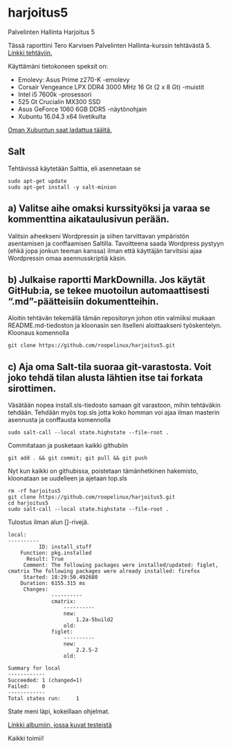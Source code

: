 # harjoitus5
Palvelinten Hallinta Harjoitus 5

Tässä raporttini Tero Karvisen Palvelinten Hallinta-kurssin tehtävästä 5. [Linkki tehtäviin.](http://terokarvinen.com/2018/aikataulu-%E2%80%93-palvelinten-hallinta-ict4tn022-4-ti-5-ke-5-loppukevat-2018-5p)

Käyttämäni tietokoneen speksit on:
- Emolevy: Asus Prime z270-K -emolevy
- Corsair Vengeance LPX DDR4 3000 MHz 16 Gt (2 x 8 Gt) -muistit
- Intel i5 7600k -prosessori
- 525 Gt Crucialin MX300 SSD
- Asus GeForce 1060 6GB DDR5 -näytönohjain
- Xubuntu 16.04.3 x64 livetikulta

[Oman Xubuntun saat ladattua täältä.](https://xubuntu.org/download/)

## Salt

Tehtävissä käytetään Salttia, eli asennetaan se

	sudo apt-get update
	sudo apt-get install -y salt-minion

## a) Valitse aihe omaksi kurssityöksi ja varaa se kommenttina aikataulusivun perään.

Valitsin aiheekseni Wordpressin ja siihen tarvittavan ympäristön asentamisen ja conffaamisen Saltilla. Tavoitteena saada Wordpress pystyyn (ehkä jopa jonkun teeman kanssa) ilman että käyttäjän tarvitsisi ajaa Wordpressin omaa asennusskriptiä käsin.

## b) Julkaise raportti MarkDownilla. Jos käytät GitHub:ia, se tekee muotoilun automaattisesti “.md”-päätteisiin dokumentteihin.

Aloitin tehtävän tekemällä tämän repositoryn johon otin valmiiksi mukaan README.md-tiedoston ja kloonasin sen itselleni aloittaakseni työskentelyn. Kloonaus komennolla

	git clone https://github.com/roopelinux/harjoitus5.git

## c) Aja oma Salt-tila suoraa git-varastosta. Voit joko tehdä tilan alusta lähtien itse tai forkata sirottimen.

Väsätään nopea install.sls-tiedosto samaan git varastoon, mihin tehtäväkin tehdään. Tehdään myös top.sls jotta koko homman voi ajaa ilman masterin asennusta ja conffausta komennolla

	sudo salt-call --local state.highstate --file-root .

Commitataan ja pusketaan kaikki githubiin

	git add . && git commit; git pull && git push

Nyt kun kaikki on githubissa, poistetaan tämänhetkinen hakemisto, kloonataan se uudelleen ja ajetaan top.sls

	rm -rf harjoitus5
	git clone https://github.com/roopelinux/harjoitus5.git
	cd harjoitus5
	sudo salt-call --local state.highstate --file-root .

Tulostus ilman alun []-rivejä.

	local:
	----------
	          ID: install_stuff
	    Function: pkg.installed
	      Result: True
	     Comment: The following packages were installed/updated: figlet, cmatrix The following packages were already installed: firefox
	     Started: 18:29:50.492680
	    Duration: 6155.315 ms
	     Changes:   
	              ----------
	              cmatrix:
	                  ----------
	                  new:
	                      1.2a-5build2
	                  old:
	              figlet:
	                  ----------
	                  new:
	                      2.2.5-2
	                  old:
	
	Summary for local
	------------
	Succeeded: 1 (changed=1)
	Failed:    0
	------------
	Total states run:     1

State meni läpi, kokeillaan ohjelmat.

[Linkki albumiin, jossa kuvat testeistä](https://imgur.com/a/pAeih0H)

Kaikki toimii!
